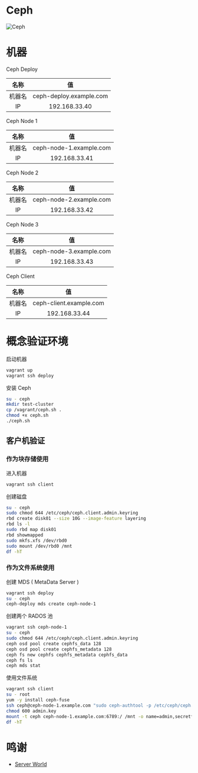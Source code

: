 # Ceph

![Ceph](http://ceph.com/wp-content/uploads/2016/07/Ceph_Logo_Stacked_RGB_120411_fa.png)

# 机器

Ceph Deploy

| 名称 | 值 |
| :---: | :---: |
| 机器名 | ceph-deploy.example.com |
| IP | 192.168.33.40 |

Ceph Node 1

| 名称 | 值 |
| :---: | :---: |
| 机器名 | ceph-node-1.example.com |
| IP | 192.168.33.41 |

Ceph Node 2

| 名称 | 值 |
| :---: | :---: |
| 机器名 | ceph-node-2.example.com |
| IP | 192.168.33.42 |

Ceph Node 3

| 名称 | 值 |
| :---: | :---: |
| 机器名 | ceph-node-3.example.com |
| IP | 192.168.33.43 |

Ceph Client

| 名称 | 值 |
| :---: | :---: |
| 机器名 | ceph-client.example.com |
| IP | 192.168.33.44 |

# 概念验证环境

启动机器

```bash
vagrant up
vagrant ssh deploy
```

安装 Ceph

```bash
su - ceph
mkdir test-cluster
cp /vagrant/ceph.sh .
chmod +x ceph.sh
./ceph.sh
```

## 客户机验证

### 作为块存储使用

进入机器

```bash
vagrant ssh client
```

创建磁盘

```bash
su - ceph
sudo chmod 644 /etc/ceph/ceph.client.admin.keyring
rbd create disk01 --size 10G --image-feature layering
rbd ls -l
sudo rbd map disk01
rbd showmapped
sudo mkfs.xfs /dev/rbd0
sudo mount /dev/rbd0 /mnt
df -hT
```

### 作为文件系统使用

创建 MDS ( MetaData Server )

```bash
vagrant ssh deploy
su - ceph
ceph-deploy mds create ceph-node-1 
```

创建两个 RADOS 池

```bash
vagrant ssh ceph-node-1
su - ceph
sudo chmod 644 /etc/ceph/ceph.client.admin.keyring 
ceph osd pool create cephfs_data 128
ceph osd pool create cephfs_metadata 128
ceph fs new cephfs cephfs_metadata cephfs_data
ceph fs ls
ceph mds stat
```

使用文件系统

```bash
vagrant ssh client
su - root
yum -y install ceph-fuse
ssh ceph@ceph-node-1.example.com "sudo ceph-authtool -p /etc/ceph/ceph.client.admin.keyring" > admin.key
chmod 600 admin.key
mount -t ceph ceph-node-1.example.com:6789:/ /mnt -o name=admin,secretfile=admin.key
df -hT
```

# 鸣谢

* [Server World](https://www.server-world.info/en/note?os=CentOS_7&p=ceph&f=1)